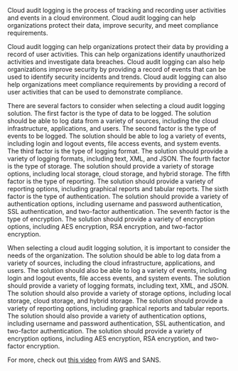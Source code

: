 Cloud audit logging is the process of tracking and recording user activities and events in a cloud environment. Cloud audit logging can help organizations protect their data, improve security, and meet compliance requirements.

Cloud audit logging can help organizations protect their data by providing a record of user activities. This can help organizations identify unauthorized activities and investigate data breaches. Cloud audit logging can also help organizations improve security by providing a record of events that can be used to identify security incidents and trends. Cloud audit logging can also help organizations meet compliance requirements by providing a record of user activities that can be used to demonstrate compliance.

There are several factors to consider when selecting a cloud audit logging solution. The first factor is the type of data to be logged. The solution should be able to log data from a variety of sources, including the cloud infrastructure, applications, and users. The second factor is the type of events to be logged. The solution should be able to log a variety of events, including login and logout events, file access events, and system events. The third factor is the type of logging format. The solution should provide a variety of logging formats, including text, XML, and JSON. The fourth factor is the type of storage. The solution should provide a variety of storage options, including local storage, cloud storage, and hybrid storage. The fifth factor is the type of reporting. The solution should provide a variety of reporting options, including graphical reports and tabular reports. The sixth factor is the type of authentication. The solution should provide a variety of authentication options, including username and password authentication, SSL authentication, and two-factor authentication. The seventh factor is the type of encryption. The solution should provide a variety of encryption options, including AES encryption, RSA encryption, and two-factor encryption.

When selecting a cloud audit logging solution, it is important to consider the needs of the organization. The solution should be able to log data from a variety of sources, including the cloud infrastructure, applications, and users. The solution should also be able to log a variety of events, including login and logout events, file access events, and system events. The solution should provide a variety of logging formats, including text, XML, and JSON. The solution should also provide a variety of storage options, including local storage, cloud storage, and hybrid storage. The solution should provide a variety of reporting options, including graphical reports and tabular reports. The solution should also provide a variety of authentication options, including username and password authentication, SSL authentication, and two-factor authentication. The solution should provide a variety of encryption options, including AES encryption, RSA encryption, and two-factor encryption.

For more, check out [this video](https://pages.awscloud.com/awsmp-h2-sec-Elasticsearch-security-visibility-at-scale-ty.html) from AWS and SANS.
